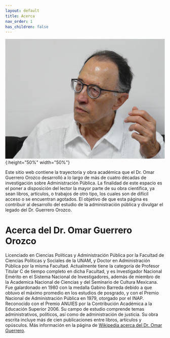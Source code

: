 ```yaml
---
layout: default
title: Acerca
nav_order: 1
has_children: false
---
```


![test](/imagenes/FotoOGOoctubre2022.JPG){:height="50%" width="50%"}


Este sitio web contiene la trayectoria y obra académica que el Dr. Omar Guerrero Orozco desarrolló a lo largo de más de cuatro décadas de investigación sobre Administración Pública. La finalidad de este espacio es el poner a disposición del lector la mayor parte de su obra científica, ya sean libros, artículos, o trabajos de otro tipo, los cuales son de difícil acceso o se encuentran agotados. El objetivo de que esta página es contribuir al desarrollo del estudio de la administración pública y divulgar el legado del Dr. Guerrero Orozco.

# Acerca del Dr. Omar Guerrero Orozco

Licenciado en Ciencias Políticas y Administración Pública por la Facultad de Ciencias Políticas y Sociales de la UNAM, y Doctor en Administración Pública por la misma Facultad. Actualmente tiene la categoría de Profesor Titular C de tiempo completo en dicha Facultad, y es Investigador Nacional Emérito en el Sistema Nacional de Investigadores, además de miembro de la Academica Nacional de Ciencias y del Seminario de Cultura Mexicana. Fue galardonado en 1980 con la medalla Gabino Barreda debido a que obtuvo el máximo promedio en los estudios de posgrado, y con el Premio Nacional de Administración Pública en 1979, otorgado por el INAP. Reconocido con el Premio ANUIES por la Contribución Académica a la Educación Superior 2006. Su campo de estudio comprende temas administrativos, políticos, así como de administración de justicia. Su obra escrita incluye más de cien publicaciones entre libros, artículos y opúsculos. Más información en la página de [Wikipedia acerca del Dr. Omar Guerrero](https://es.wikipedia.org/wiki/Omar_Guerrero_Orozco).

